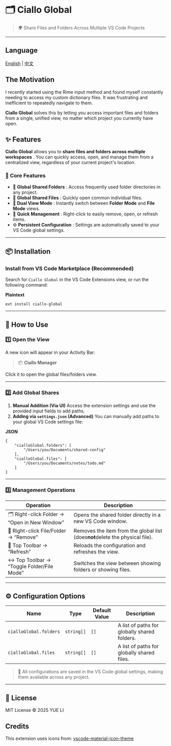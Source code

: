 
# 🗂️ Ciallo Global

> 🌍 Share Files and Folders Across Multiple VS Code Projects

---

## Language

[English](./README.md) | [中文](./README.zh-cn.md)

## The Motivation

I recently started using the Rime input method and found myself constantly needing to access my custom dictionary files. It was frustrating and inefficient to repeatedly navigate to them.

**Ciallo Global** solves this by letting you access important files and folders from a single, unified view, no matter which project you currently have open.

## ✨ Features

**Ciallo Global** allows you to  **share files and folders across multiple workspaces** . You can quickly access, open, and manage them from a centralized view, regardless of your current project's location.

### 🧩 Core Features

* 📁  **Global Shared Folders** : Access frequently used folder directories in any project.
* 📄  **Global Shared Files** : Quickly open common individual files.
* 🔄  **Dual View Mode** : Instantly switch between **Folder Mode** and **File Mode** views.
* 🧹  **Quick Management** : Right-click to easily remove, open, or refresh items.
* ⚙️  **Persistent Configuration** : Settings are automatically saved to your VS Code global settings.

---

## 📦 Installation

### Install from VS Code Marketplace (Recommended)

Search for `Ciallo Global` in the VS Code Extensions view, or run the following command:

**Plaintext**

```
ext install ciallo-global
```

---

## 🚀 How to Use

### 1️⃣ Open the View

A new icon will appear in your Activity Bar:

> 📦 **Ciallo Manager**

Click it to open the global files/folders view.

---

### 2️⃣ Add Global Shares

1. **Manual Addition (Via UI)**
   Access the extension settings and use the provided input fields to add paths.
2. **Adding via `settings.json` (Advanced)**
   You can manually add paths to your global VS Code settings file:

**JSON**

```
{
    "cialloGlobal.folders": [
        "/Users/you/Documents/shared-config"
    ],
    "cialloGlobal.files": [
        "/Users/you/Documents/notes/todo.md"
    ]
}
```

---

### 3️⃣ Management Operations

| Operation                                         | Description                                                                        |
| ------------------------------------------------- | ---------------------------------------------------------------------------------- |
| 🗂️ Right-click Folder → “Open in New Window” | Opens the shared folder directly in a new VS Code window.                          |
| 🧹 Right-click File/Folder → “Remove”          | Removes the item from the global list (does**not**delete the physical file). |
| 🔄 Top Toolbar → “Refresh”                     | Reloads the configuration and refreshes the view.                                  |
| ↔️ Top Toolbar → “Toggle Folder/File Mode”   | Switches the view between showing folders or showing files.                        |

---

## ⚙️ Configuration Options

| Name                     | Type         | Default Value | Description                                  |
| ------------------------ | ------------ | ------------- | -------------------------------------------- |
| `cialloGlobal.folders` | `string[]` | `[]`        | A list of paths for globally shared folders. |
| `cialloGlobal.files`   | `string[]` | `[]`        | A list of paths for globally shared files.   |

> 📝 All configurations are saved in the VS Code global settings, making them available across any project.

---

## 📄 License

MIT License © 2025 YUE LI

## Credits

This extension uses icons from: [vscode-material-icon-theme](https://github.com/material-extensions/vscode-material-icon-theme)
